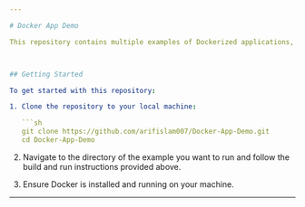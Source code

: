 ```yaml
---

# Docker App Demo

This repository contains multiple examples of Dockerized applications, showcasing how to containerize different types of servers using Docker. Each example demonstrates how to build, run, and access the application within a Docker container.



## Getting Started

To get started with this repository:

1. Clone the repository to your local machine:

   ```sh
   git clone https://github.com/arifislam007/Docker-App-Demo.git
   cd Docker-App-Demo
   ```

2. Navigate to the directory of the example you want to run and follow the build and run instructions provided above.

3. Ensure Docker is installed and running on your machine.


---
```

